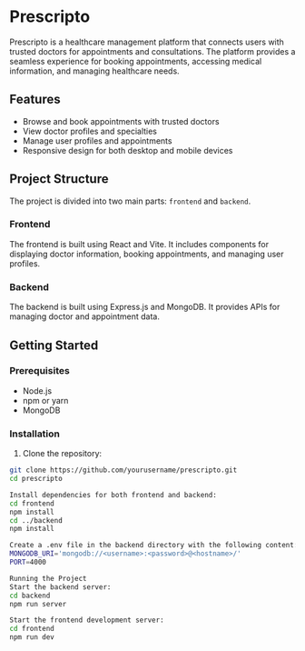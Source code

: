 # Prescripto

Prescripto is a healthcare management platform that connects users with trusted doctors for appointments and consultations. The platform provides a seamless experience for booking appointments, accessing medical information, and managing healthcare needs.

## Features

- Browse and book appointments with trusted doctors
- View doctor profiles and specialties
- Manage user profiles and appointments
- Responsive design for both desktop and mobile devices

## Project Structure

The project is divided into two main parts: `frontend` and `backend`.

### Frontend

The frontend is built using React and Vite. It includes components for displaying doctor information, booking appointments, and managing user profiles.

### Backend

The backend is built using Express.js and MongoDB. It provides APIs for managing doctor and appointment data.

## Getting Started

### Prerequisites

- Node.js
- npm or yarn
- MongoDB

### Installation

1. Clone the repository:

```sh
git clone https://github.com/yourusername/prescripto.git
cd prescripto

Install dependencies for both frontend and backend:
cd frontend
npm install
cd ../backend
npm install

Create a .env file in the backend directory with the following content:
MONGODB_URI='mongodb://<username>:<password>@<hostname>/'
PORT=4000

Running the Project
Start the backend server:
cd backend
npm run server

Start the frontend development server:
cd frontend
npm run dev
